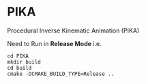 # PIKA
Procedural Inverse Kinematic Animation (PIKA)

Need to Run in **Release Mode** i.e. 

```
cd PIKA
mkdir build
cd build
cmake -DCMAKE_BUILD_TYPE=Release ..
```